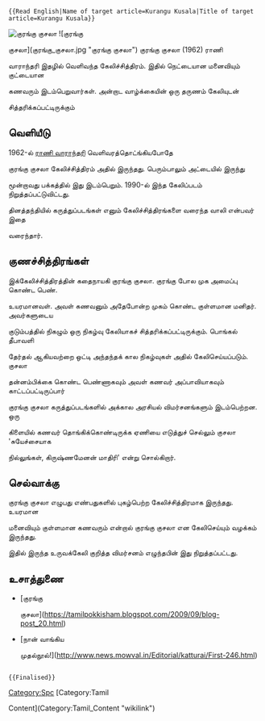 ```{=mediawiki}
{{Read English|Name of target article=Kurangu Kusala|Title of target article=Kurangu Kusala}}
```
![குரங்கு குசலா](Kurangku1.jpg "குரங்கு குசலா") ![குரங்கு
குசலா](குரங்கு_குசலா.jpg "குரங்கு குசலா") குரங்கு குசலா (1962) ராணி
வாராந்தரி இதழில் வெளிவந்த கேலிச்சித்திரம். இதில் நெட்டையான மனைவியும் குட்டையான
கணவரும் இடம்பெறுவார்கள். அன்றாட வாழ்க்கையின் ஒரு தருணம் கேலியுடன்
சித்தரிக்கப்பட்டிருக்கும்

## வெளியீடு

1962-ல் [ராணி வாராந்தரி](ராணி_வாராந்தரி "wikilink") வெளிவரத்தொட்ங்கியபோதே
குரங்கு குசலா கேலிச்சித்திரம் அதில் இருந்தது. பெரும்பாலும் அட்டையில் இருந்து
மூன்றாவது பக்கத்தில் இது இடம்பெறும். 1990-ல் இந்த கேலிப்படம் நிறுத்தப்பட்டுவிட்டது.

தினத்தந்தியில் கருத்துப்படங்கள் எனும் கேலிச்சித்திரங்களை வரைந்த வாலி என்பவர் இதை
வரைந்தார்.

## குணச்சித்திரங்கள்

இக்கேலிச்சித்திரத்தின் கதைநாயகி குரங்கு குசலா. குரங்கு போல முக அமைப்பு கொண்ட பெண்.
உயரமானவள். அவள் கணவனும் அதேபோன்ற முகம் கொண்ட குள்ளமான மனிதர். அவர்களுடைய
குடும்பத்தில் நிகழும் ஒரு நிகழ்வு கேலியாகச் சித்தரிக்கப்பட்டிருக்கும். பொங்கல் தீபாவளி
தேர்தல் ஆகியவற்றை ஒட்டி அந்தந்தக் கால நிகழ்வுகள் அதில் கேலிசெய்யப்படும். குசலா
தன்னம்பிக்கை கொண்ட பெண்ணாகவும் அவள் கணவர் அப்பாவியாகவும் காட்டப்பட்டிருப்பார்

குரங்கு குசலா கருத்துப்படங்களில் அக்கால அரசியல் விமர்சனங்களும் இடம்பெற்றன. ஒரு
கிளையில் கணவர் தொங்கிக்கொண்டிருக்க ஏணியை எடுத்துச் செல்லும் குசலா \'சுயேச்சையாக
நில்லுங்கள், கிருஷ்ணமேனன் மாதிரி' என்று சொல்கிறார்.

## செல்வாக்கு

குரங்கு குசலா எழுபது எண்பதுகளில் புகழ்பெற்ற கேலிச்சித்திரமாக இருந்தது. உயரமான
மனைவியும் குள்ளமான கணவரும் என்றால் குரங்கு குசலா என கேலிசெய்யும் வழக்கம் இருந்தது.
இதில் இருந்த உருவக்கேலி குறித்த விமர்சனம் எழுந்தபின் இது நிறுத்தப்பட்டது.

## உசாத்துணை

-   [குரங்கு
    குசலா](https://tamilpokkisham.blogspot.com/2009/09/blog-post_20.html)
-   [நான் வாங்கிய
    முதல்நூல்!](http://www.news.mowval.in/Editorial/katturai/First-246.html)

```{=mediawiki}
{{Finalised}}
```
[Category:Spc](Category:Spc "wikilink") [Category:Tamil
Content](Category:Tamil_Content "wikilink")
